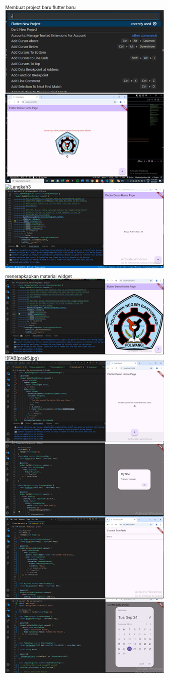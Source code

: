 Membuat project baru flutter  baru
![Langkah1](prakadd1.jpg)
![Langkah2](prak1.jpg)
![Langkah3](prak2.jpg)
![Langkah4](prak3.jpg)

menerapkapkan material widget
![Cupertino Button](prak4.jpg)
![FAB(prak5.jpg)
![Scafold widget](prak6.jpg)
![dialog widget](prak7.jpg)
![Input and selection widget](prak8.jpg)
![Date and time pickers](prak9.jpg)
